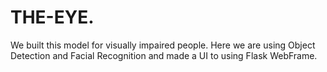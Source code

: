 # THE-EYE.
We built this model for visually impaired people. Here we are using Object Detection and Facial Recognition and made a UI to using Flask WebFrame. 
